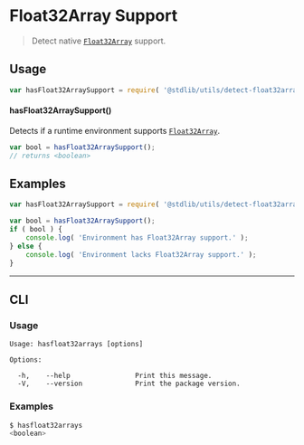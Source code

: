 # Float32Array Support

> Detect native [`Float32Array`][mdn-float32array] support.


<section class="usage">

## Usage

``` javascript
var hasFloat32ArraySupport = require( '@stdlib/utils/detect-float32array-support' );
```

#### hasFloat32ArraySupport()

Detects if a runtime environment supports [`Float32Array`][mdn-float32array].

``` javascript
var bool = hasFloat32ArraySupport();
// returns <boolean>
```

</section>

<!-- /.usage -->


<section class="examples">

## Examples

``` javascript
var hasFloat32ArraySupport = require( '@stdlib/utils/detect-float32array-support' );

var bool = hasFloat32ArraySupport();
if ( bool ) {
    console.log( 'Environment has Float32Array support.' );
} else {
    console.log( 'Environment lacks Float32Array support.' );
}
```

</section>

<!-- /.examples -->


---

<section class="cli">

## CLI

<section class="usage">

### Usage

``` text
Usage: hasfloat32arrays [options]

Options:

  -h,    --help                Print this message.
  -V,    --version             Print the package version.
```

</section>

<!-- /.usage -->

<section class="examples">

### Examples

``` bash
$ hasfloat32arrays
<boolean>
```

</section>

<!-- /.examples -->

</section>

<!-- /.cli -->


<section class="links">

[mdn-float32array]: https://developer.mozilla.org/en-US/docs/Web/JavaScript/Reference/Global_Objects/Float32Array

</section>

<!-- /.links -->
